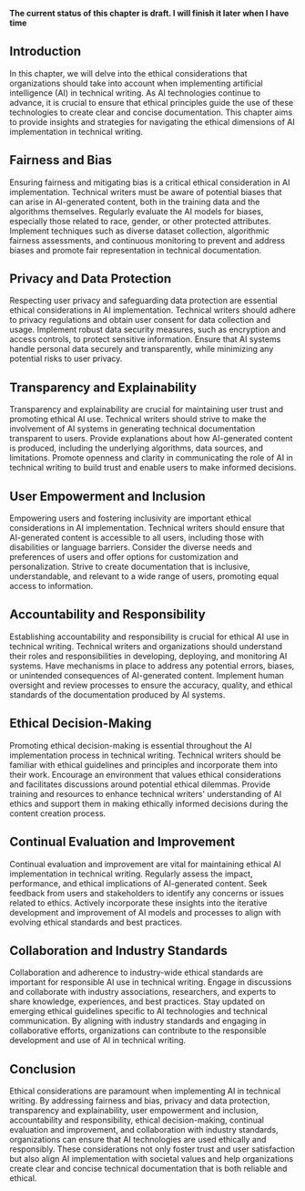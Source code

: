 **The current status of this chapter is draft. I will finish it later when I have time**

Introduction
------------

In this chapter, we will delve into the ethical considerations that organizations should take into account when implementing artificial intelligence (AI) in technical writing. As AI technologies continue to advance, it is crucial to ensure that ethical principles guide the use of these technologies to create clear and concise documentation. This chapter aims to provide insights and strategies for navigating the ethical dimensions of AI implementation in technical writing.

Fairness and Bias
-----------------

Ensuring fairness and mitigating bias is a critical ethical consideration in AI implementation. Technical writers must be aware of potential biases that can arise in AI-generated content, both in the training data and the algorithms themselves. Regularly evaluate the AI models for biases, especially those related to race, gender, or other protected attributes. Implement techniques such as diverse dataset collection, algorithmic fairness assessments, and continuous monitoring to prevent and address biases and promote fair representation in technical documentation.

Privacy and Data Protection
---------------------------

Respecting user privacy and safeguarding data protection are essential ethical considerations in AI implementation. Technical writers should adhere to privacy regulations and obtain user consent for data collection and usage. Implement robust data security measures, such as encryption and access controls, to protect sensitive information. Ensure that AI systems handle personal data securely and transparently, while minimizing any potential risks to user privacy.

Transparency and Explainability
-------------------------------

Transparency and explainability are crucial for maintaining user trust and promoting ethical AI use. Technical writers should strive to make the involvement of AI systems in generating technical documentation transparent to users. Provide explanations about how AI-generated content is produced, including the underlying algorithms, data sources, and limitations. Promote openness and clarity in communicating the role of AI in technical writing to build trust and enable users to make informed decisions.

User Empowerment and Inclusion
------------------------------

Empowering users and fostering inclusivity are important ethical considerations in AI implementation. Technical writers should ensure that AI-generated content is accessible to all users, including those with disabilities or language barriers. Consider the diverse needs and preferences of users and offer options for customization and personalization. Strive to create documentation that is inclusive, understandable, and relevant to a wide range of users, promoting equal access to information.

Accountability and Responsibility
---------------------------------

Establishing accountability and responsibility is crucial for ethical AI use in technical writing. Technical writers and organizations should understand their roles and responsibilities in developing, deploying, and monitoring AI systems. Have mechanisms in place to address any potential errors, biases, or unintended consequences of AI-generated content. Implement human oversight and review processes to ensure the accuracy, quality, and ethical standards of the documentation produced by AI systems.

Ethical Decision-Making
-----------------------

Promoting ethical decision-making is essential throughout the AI implementation process in technical writing. Technical writers should be familiar with ethical guidelines and principles and incorporate them into their work. Encourage an environment that values ethical considerations and facilitates discussions around potential ethical dilemmas. Provide training and resources to enhance technical writers' understanding of AI ethics and support them in making ethically informed decisions during the content creation process.

Continual Evaluation and Improvement
------------------------------------

Continual evaluation and improvement are vital for maintaining ethical AI implementation in technical writing. Regularly assess the impact, performance, and ethical implications of AI-generated content. Seek feedback from users and stakeholders to identify any concerns or issues related to ethics. Actively incorporate these insights into the iterative development and improvement of AI models and processes to align with evolving ethical standards and best practices.

Collaboration and Industry Standards
------------------------------------

Collaboration and adherence to industry-wide ethical standards are important for responsible AI use in technical writing. Engage in discussions and collaborate with industry associations, researchers, and experts to share knowledge, experiences, and best practices. Stay updated on emerging ethical guidelines specific to AI technologies and technical communication. By aligning with industry standards and engaging in collaborative efforts, organizations can contribute to the responsible development and use of AI in technical writing.

Conclusion
----------

Ethical considerations are paramount when implementing AI in technical writing. By addressing fairness and bias, privacy and data protection, transparency and explainability, user empowerment and inclusion, accountability and responsibility, ethical decision-making, continual evaluation and improvement, and collaboration with industry standards, organizations can ensure that AI technologies are used ethically and responsibly. These considerations not only foster trust and user satisfaction but also align AI implementation with societal values and help organizations create clear and concise technical documentation that is both reliable and ethical.
